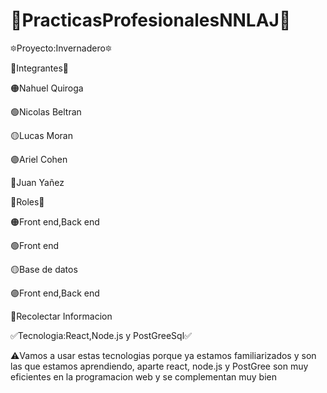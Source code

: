 # 💎PracticasProfesionalesNNLAJ💎

🔯Proyecto:Invernadero🔯



🚩Integrantes🚩

🟠Nahuel Quiroga

🟢Nicolas Beltran

🟡Lucas Moran

🟣Ariel Cohen

🔵Juan Yañez



🔰Roles🔰


🟠Front end,Back end

🟢Front end

🟡Base de datos

🟣Front end,Back end

🔵Recolectar Informacion



✅Tecnologia:React,Node.js y PostGreeSql✅

⚠️Vamos a usar estas tecnologias porque ya estamos familiarizados y son las que estamos aprendiendo, aparte react, node.js y PostGree son muy eficientes en la programacion web y se complementan muy bien
